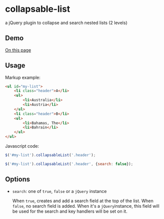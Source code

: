 collapsable-list
================

a jQuery plugin to collapse and search nested lists (2 levels)

Demo
-----

[On this page](http://sebastien-roch.github.io/collapsable-list/demo.html)

Usage
------

Markup example:

```html
<ul id="my-list">
    <li class="header">A</li>
    <ul>
        <li>Australia</li>
        <li>Austria</li>
    </ul>
    <li class="header">B</li>
    <ul>
        <li>Bahamas, The</li>
        <li>Bahrain</li>
    </ul>
</ul>
```

Javascript code:

```javascript
$('#my-list').collapsableList('.header');
```

```javascript
$('#my-list').collapsableList('.header', {search: false});
```


Options
--------

*   `search`: one of `true`, `false` or a `jQuery` instance

    When `true`, creates and add a search field at the top of the list. When `false`, no search field is added. When it's a `jQuery`instance, this field will be used for the search and key handlers will be set on it.
